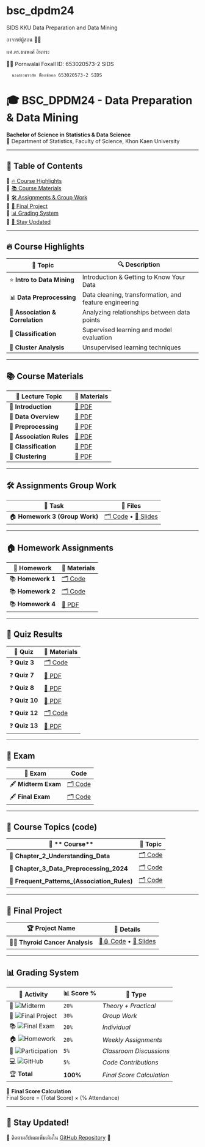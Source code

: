 # bsc_dpdm24
SIDS KKU Data Preparation and Data Mining

อาจารย์ผู้สอน 👨‍🏫

ผศ.ดร.ธนพงศ์ อินทระ

🧑‍💻 Pornwalai Foxall ID: 653020573-2 SIDS

      นางสาวพรวลัย ฟ็อกซ์ออล 653020573-2 SIDS


# 🎓 BSC_DPDM24 - Data Preparation & Data Mining  
**Bachelor of Science in Statistics & Data Science**  
📍 Department of Statistics, Faculty of Science, Khon Kaen University  

---

## 📌 **Table of Contents**
🔹 [🔥 Course Highlights](#-course-highlights)  
🔹 [📚 Course Materials](#-course-materials)  
🔹 [🛠 Assignments & Group Work](#-assignments--group-work)  
🔹 [🎯 Final Project](#-final-project)  
🔹 [📊 Grading System](#-grading-system)  
🔹 [📢 Stay Updated](#-stay-updated)  

---

## 🔥 **Course Highlights**  
| 📌 Topic | 🔍 Description |
|----------|--------------|
| ⭐ **Intro to Data Mining** | Introduction & Getting to Know Your Data|
| 📊 **Data Preprocessing** | Data cleaning, transformation, and feature engineering |
| 🔗 **Association & Correlation** | Analyzing relationships between data points |
| 📂 **Classification** | Supervised learning and model evaluation |
| 🤖 **Cluster Analysis** | Unsupervised learning techniques |

---

## 📚 **Course Materials**  
| 🏫 **Lecture Topic** | 📑 **Materials** |
|-----------------|------------------------------------------------|
| 📄 **Introduction** | [📜 PDF](https://github.com/Pornwalaifoxall/bsc_dpdm24/blob/main/01Intro.pdf) |
| 📄 **Data Overview** | [📜 PDF](https://github.com/Pornwalaifoxall/bsc_dpdm24/blob/main/02Data.pdf) |
| 📄 **Preprocessing** | [📜 PDF](https://github.com/Pornwalaifoxall/bsc_dpdm24/blob/main/03Preprocessing.pdf) |
| 📄 **Association Rules** | [📜 PDF](https://github.com/Pornwalaifoxall/bsc_dpdm24/blob/main/06FPBasic.pdf) |
| 📄 **Classification** | [📜 PDF](https://github.com/Pornwalaifoxall/bsc_dpdm24/blob/main/08ClassBasic.pdf) |
| 📄 **Clustering** | [📜 PDF](https://github.com/Pornwalaifoxall/bsc_dpdm24/blob/main/10ClusBasic.pdf) |

---

## 🛠 **Assignments Group Work**  
| 📂 **Task** | 📜 **Files** |
|------------|------------------------------------------|
| 🏠 **Homework 3 (Group Work)** | [🗂️ Code](https://github.com/Pornwalaifoxall/bsc_dpdm24/blob/main/HW3group.ipynb)  •  [📜 Slides](https://github.com/Pornwalaifoxall/bsc_dpdm24/blob/main/HW3.pdf) |

---

## 🏠 **Homework Assignments**  
| 🎒 **Homework** | 📑 **Materials** |
|---------------|------------------------------------------------|
| 📚 **Homework 1** | [🗂️ Code](https://github.com/Pornwalaifoxall/bsc_dpdm24/blob/d5ea095e6f09c22b403c74dae450786128f10df6/Data_Preprocessing_2024.ipynb) |
| 📚 **Homework 2** | [🗂️ Code](https://github.com/Pornwalaifoxall/bsc_dpdm24/blob/5d1d66f9628eea87ccc246deb3e43ca614e9766c/Chapter_3_Data_Preprocessing_2024.ipynb) |
| 📚 **Homework 4** | [📜 PDF](https://github.com/Pornwalaifoxall/bsc_dpdm24/blob/main/HW4.pdf) |

---

## 📖 **Quiz Results**  
| 📂 **Quiz** | 📑 **Materials** |
|------------|------------------------------------------------|
| ❓ **Quiz 3** | [🗂️ Code](https://github.com/Pornwalaifoxall/bsc_dpdm24/blob/4b35a03fab0dabf79473ff2fab23a91009ca1e38/Chapter_2_Understanding_Data.ipynb) |
| ❓ **Quiz 7** | [📜 PDF](https://github.com/Pornwalaifoxall/bsc_dpdm24/blob/4b353806999d305b3217725cfe7f4c3cfeebdf0f/quiz%207.pdf) |
| ❓ **Quiz 8** | [📜 PDF](https://github.com/Pornwalaifoxall/bsc_dpdm24/blob/a4bf5783ae45313958a1ec91098ce01bd9deecf7/Quiz%208.pdf) |
| ❓ **Quiz 10** | [📜 PDF](https://github.com/Pornwalaifoxall/bsc_dpdm24/blob/1d6baba10c09b2ba9f7330766de65e565b441055/Quiz%2010.pdf) |
| ❓ **Quiz 12** | [🗂️ Code](https://github.com/Pornwalaifoxall/bsc_dpdm24/blob/70a8f80ae575a1eb461d73896dbb348ad8736d51/Chapter_5_Classification.ipynb) |
| ❓ **Quiz 13** | [📜 PDF](https://github.com/Pornwalaifoxall/bsc_dpdm24/blob/056bbe3b859b53caffd1a73e171643585e261346/08ClassBasic.pdf) |

---

## 📝 **Exam**
| 📝 **Exam** | **Code** |
|------------|------------------------------------------------|
| 🖋️ **Midterm Exam** | [🗂️ Code](https://github.com/Pornwalaifoxall/bsc_dpdm24/blob/72bd9483c452da9fab8d53affc4e2ac978f02a54/midterm_dpdm24.ipynb) |
| 🖋️ **Final Exam** | [🗂️ Code](https://github.com/Pornwalaifoxall/bsc_dpdm24/blob/c52f851418957379349e9af16d04ec48dd20dda7/Final_Exam.ipynb) |

---

## 📄 **Course Topics (code)**
| 📄 ** Course** | 📜 **Topic** |
|------------|------------------------------------------------|
| 📜 **Chapter_2_Understanding_Data** | [🗂️ Code](https://github.com/Pornwalaifoxall/bsc_dpdm24/blob/10a5eb0c39757f72a2271cdbb0918a605a34e094/Chapter_2_Understanding_Data.ipynb) |
| 📜 **Chapter_3_Data_Preprocessing_2024** | [🗂️ Code](https://github.com/Pornwalaifoxall/bsc_dpdm24/blob/1ad443cc767a555d8aea59bb7c036d233666470f/Chapter_3_Data_Preprocessing_2024.ipynb) |
| 📜 **Frequent_Patterns_(Association_Rules)** | [🗂️ Code](https://github.com/Pornwalaifoxall/bsc_dpdm24/blob/8bd1a82afe33cd699cdff27ae6d8a348be9d0e7d/Frequent_Patterns_(Association_Rules).ipynb) |

---

## 🎯 **Final Project**  
| 🏆 **Project Name** | 📝 **Details** |
|--------------------|------------------------------------------------|
|🦋🧬 **Thyroid Cancer Analysis** | [💊🩸 Code](https://github.com/Pornwalaifoxall/bsc_dpdm24/blob/main/Project_Thyriod_.ipynb)  •  [📜 Slides](https://github.com/Pornwalaifoxall/bsc_dpdm24/blob/main/project%20thyroid%20cancer.pdf) |

---

## 📊 **Grading System**  

| 🏅 Activity | 📊 Score % | 📌 Type |
|------------|------------|----------------------|
| 📝 ![Midterm](https://img.shields.io/badge/Midterm-20%25-blue) | `20%` | *Theory + Practical* |
| 🎯 ![Final Project](https://img.shields.io/badge/Project-30%25-orange) | `30%` | *Group Work* |
| 📚 ![Final Exam](https://img.shields.io/badge/Final-20%25-red) | `20%` | *Individual* |
| 🏠 ![Homework](https://img.shields.io/badge/Homework-20%25-green) | `20%` | *Weekly Assignments* |
| 📢 ![Participation](https://img.shields.io/badge/Participation-5%25-purple) | `5%` | *Classroom Discussions* |
| 💻 ![GitHub](https://img.shields.io/badge/GitHub-5%25-lightgrey) | `5%` | *Code Contributions* |
| 🏆 **Total** | **100%** | *Final Score Calculation* |

🚀 **Final Score Calculation**  
Final Score = (Total Score) × (% Attendance)  

---

## 📢 **Stay Updated!**  
📌 ติดตามอัปเดตเพิ่มเติมใน [GitHub Repository](https://github.com/Pornwalaifoxall/bsc_dpdm24) 🚀  


